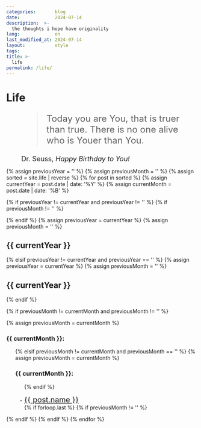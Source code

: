 ```yaml
---
categories:       blog
date:             2024-07-14
description:  >-
  the thoughts i hope have originality
lang:             en
last_modified_at: 2024-07-14
layout:           style
tags:
title: >-
  life
permalink: /life/
---
```


<h1>Life</h1>

<figure class="container-lg" style="padding: 0;">
    <blockquote class="blockquote" style="font-size: 24px;">
    <p style="font-size: 24px">Today you are You, that is truer than true. There is no one alive who is Youer than You.</p>
    </blockquote>
    <figcaption class="blockquote-footer" style="font-size: 18px;">
    Dr. Seuss, <cite title="Source Title">Happy Birthday to You!</cite>
    </figcaption>
</figure>

<div class="container-lg" style="padding: 0;">
{% assign previousYear = '' %}
{% assign previousMonth = '' %}
{% assign sorted = site.life | reverse %}
{% for post in sorted %}
  {% assign currentYear = post.date | date: '%Y' %}
  {% assign currentMonth = post.date | date: '%B' %}

  {% if previousYear != currentYear and previousYear != ''  %}
    {% if previousMonth != '' %}
      </ul>
      </div>
      {% endif %}
    </div>
    {% assign previousYear = currentYear %}
    {% assign previousMonth = '' %}
    <h2>{{ currentYear }}</h2>
    <div class="row">
  {% elsif previousYear != currentYear and previousYear == '' %}
    {% assign previousYear = currentYear %}
    {% assign previousMonth = '' %}
    <h2 class="my-0">{{ currentYear }}</h2>
    <div class="row">
  {% endif %}
  
  {% if previousMonth != currentMonth and previousMonth != '' %}
    </ul>
    </div>
    {% assign previousMonth = currentMonth %}
    <div class="col-12 col-sm-6 col-md-4 col-lg-3">
    <h3 class="my-2">{{ currentMonth }}:</h3>
    <ul style="list-style-type: '- ';">
    
  {% elsif previousMonth != currentMonth and previousMonth == '' %}
    {% assign previousMonth = currentMonth %}
    <div class="col-12 col-sm-6 col-md-4 col-lg-3">
    <h3 class="my-2">{{ currentMonth }}:</h3>
    <ul style="list-style-type: '- ';">
  {% endif %}
  
  <li><a href="{{ post.url | prepend: site.baseurl }}" style="font-size: 20px">{{ post.name }}</a></li>
  {% if forloop.last %}
    {% if previousMonth != '' %}
    </ul>
    </div>
    </div> <!-- Close the last column -->
    {% endif %}
  {% endif %}
{% endfor %}
</div>

